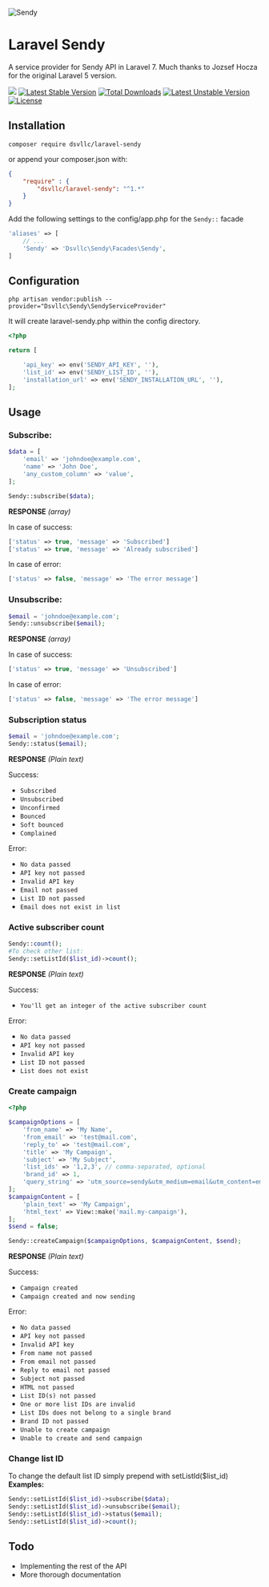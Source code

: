 ![Sendy](https://dscape-llc.com/downloads/laravel-sendy.png)
# Laravel Sendy
A service provider for Sendy API in Laravel 7. Much thanks to Jozsef Hocza for the original Laravel 5 version.

<a href="https://codeclimate.com/github/hocza/sendy-laravel"><img src="https://codeclimate.com/github/hocza/sendy-laravel/badges/gpa.svg" /></a> [![Latest Stable Version](https://poser.pugx.org/hocza/sendy/v/stable)](https://packagist.org/packages/hocza/sendy) [![Total Downloads](https://poser.pugx.org/hocza/sendy/downloads)](https://packagist.org/packages/hocza/sendy) [![Latest Unstable Version](https://poser.pugx.org/hocza/sendy/v/unstable)](https://packagist.org/packages/hocza/sendy) [![License](https://poser.pugx.org/hocza/sendy/license)](https://packagist.org/packages/hocza/sendy)

## Installation
```shell
composer require dsvllc/laravel-sendy
```

or append your composer.json with:

```json
{
    "require" : {
        "dsvllc/laravel-sendy": "^1.*"
    }
}
```
Add the following settings to the config/app.php for the `Sendy::` facade

```php
'aliases' => [
    // ...
    'Sendy' => 'Dsvllc\Sendy\Facades\Sendy',
]
```

## Configuration
```shell
php artisan vendor:publish --provider="Dsvllc\Sendy\SendyServiceProvider"
```

It will create laravel-sendy.php within the config directory.

```php
<?php

return [

    'api_key' => env('SENDY_API_KEY', ''),
    'list_id' => env('SENDY_LIST_ID', ''),
    'installation_url' => env('SENDY_INSTALLATION_URL', ''),
];
```

## Usage
### Subscribe:

```php
$data = [
    'email' => 'johndoe@example.com',
    'name' => 'John Doe',
    'any_custom_column' => 'value',
];

Sendy::subscribe($data);
```

**RESPONSE** *(array)*

In case of success:

```php
['status' => true, 'message' => 'Subscribed']
['status' => true, 'message' => 'Already subscribed']
```
In case of error:

```php
['status' => false, 'message' => 'The error message']
```

### Unsubscribe:

```php
$email = 'johndoe@example.com';
Sendy::unsubscribe($email);
```

**RESPONSE** *(array)*

In case of success:

```php
['status' => true, 'message' => 'Unsubscribed']
```
In case of error:

```php
['status' => false, 'message' => 'The error message']
```

### Subscription status

```php
$email = 'johndoe@example.com';
Sendy::status($email);
```

**RESPONSE** *(Plain text)*

Success: 

- `Subscribed`
- `Unsubscribed`
- `Unconfirmed`
- `Bounced`
- `Soft bounced`
- `Complained`

Error:

- `No data passed`
- `API key not passed`
- `Invalid API key`
- `Email not passed`
- `List ID not passed`
- `Email does not exist in list`

### Active subscriber count

```php
Sendy::count();
#To check other list:
Sendy::setListId($list_id)->count();
```

**RESPONSE** *(Plain text)*

Success: 

- `You'll get an integer of the active subscriber count`

Error: 

- `No data passed`
- `API key not passed`
- `Invalid API key`
- `List ID not passed`
- `List does not exist`


### Create campaign

```php
<?php

$campaignOptions = [
    'from_name' => 'My Name',
    'from_email' => 'test@mail.com',
    'reply_to' => 'test@mail.com',
    'title' => 'My Campaign',
    'subject' => 'My Subject',
    'list_ids' => '1,2,3', // comma-separated, optional
    'brand_id' => 1,
    'query_string' => 'utm_source=sendy&utm_medium=email&utm_content=email%20newsletter&utm_campaign=email%20newsletter',
];
$campaignContent = [
    'plain_text' => 'My Campaign',
    'html_text' => View::make('mail.my-campaign'),
];
$send = false;

Sendy::createCampaign($campaignOptions, $campaignContent, $send);
```

**RESPONSE** *(Plain text)*

Success: 

- `Campaign created`
- `Campaign created and now sending`

Error: 

- `No data passed`
- `API key not passed`
- `Invalid API key`
- `From name not passed`
- `From email not passed`
- `Reply to email not passed`
- `Subject not passed`
- `HTML not passed`
- `List ID(s) not passed`
- `One or more list IDs are invalid`
- `List IDs does not belong to a single brand`
- `Brand ID not passed`
- `Unable to create campaign`
- `Unable to create and send campaign`

### Change list ID

To change the default list ID simply prepend with setListId($list_id)  
**Examples:**  

```php
Sendy::setListId($list_id)->subscribe($data);
Sendy::setListId($list_id)->unsubscribe($email);
Sendy::setListId($list_id)->status($email);
Sendy::setListId($list_id)->count();
```

## Todo

* Implementing the rest of the API
* More thorough documentation

